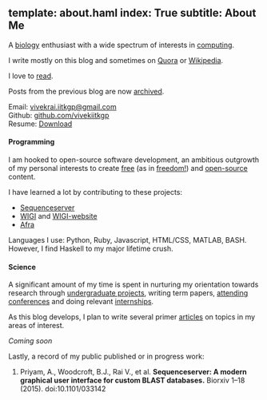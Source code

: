template: about.haml
index: True
subtitle: About Me
---

A [biology](science.html) enthusiast with a wide spectrum of interests in
[computing](programming.html).

I write mostly on this blog and sometimes on [Quora](http://quora.com) or
[Wikipedia](https://en.wikipedia.org/wiki/User:Vivek_Rai).

I love to [read](books.html).

Posts from the previous blog are now [archived](https://vivekiitkgp.github.io).

Email: [vivekrai.iitkgp@gmail.com](mailto:vivekrai.iitkgp@gmail.com) <br> 
Github: [github.com/vivekiitkgp](http://github.com/vivekiitkgp) <br>
Resume: [Download](https://github.com/vivekiitkgp/resume/raw/master/resume.pdf)

#### Programming

I am hooked to open-source software development, an ambitious outgrowth of my
personal interests to create [free](https://www.gnu.org/philosophy/free-sw.html)
(as in [freedom!](http://c2.com/cgi/wiki?FreeAsInBeer)) and
[open-source](http://c2.com/cgi/wiki?OpenSource) content.

I have learned a lot by contributing to these projects:

* [Sequenceserver](https://github.com/wurlmab/sequenceserver)
* [WIGI](https://github.com/notconfusing/WIGI) and [WIGI-website](https://github.com/hargup/WIGI-website)
* [Afra](https://github.com/wurlmab/afra)

Languages I use: Python, Ruby, Javascript, HTML/CSS, MATLAB, BASH. However,
I find Haskell to my major lifetime crush.

#### Science

A significant amount of my time is spent in nurturing my orientation towards
research through [undergraduate projects](science/journal-club-1.html), writing
term papers, [attending
conferences](https://github.com/vivekiitkgp/qsb-school-diary) and doing relevant
[internships](https://github.com/vivekiitkgp/intern-diary).

As this blog develops, I plan to write several primer
[articles](science.html) on topics in my
areas of interest.

*Coming soon*

Lastly, a record of my public published or in progress work:

1. Priyam, A., Woodcroft, B.J., Rai V., et al. **Sequenceserver: A modern graphical user interface for custom BLAST databases.** Biorxiv 1–18 (2015). doi:10.1101/033142

